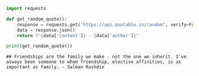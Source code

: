 ``` python
import requests

def get_random_quote():
    response = requests.get("https://api.quotable.io/random", verify=False)
    data = response.json()
    return f"{data['content']} - {data['author']}"

print(get_random_quote())
```

    ## Friendships are the family we make - not the one we inherit. I've always been someone to whom friendship, elective affinities, is as important as family. - Salman Rushdie
